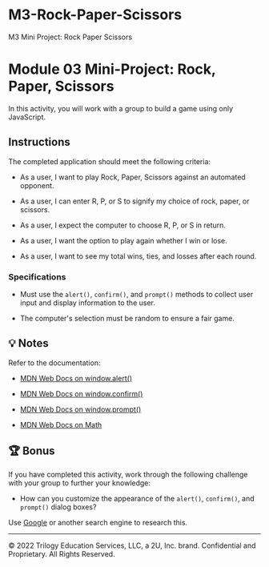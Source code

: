 # M3-Rock-Paper-Scissors
M3 Mini Project: Rock Paper Scissors



# Module 03 Mini-Project: Rock, Paper, Scissors

In this activity, you will work with a group to build a game using only JavaScript.

## Instructions

The completed application should meet the following criteria:

* As a user, I want to play Rock, Paper, Scissors against an automated opponent.

* As a user, I can enter R, P, or S to signify my choice of rock, paper, or scissors.

* As a user, I expect the computer to choose R, P, or S in return.

* As a user, I want the option to play again whether I win or lose.

* As a user, I want to see my total wins, ties, and losses after each round.

### Specifications

* Must use the `alert()`, `confirm()`, and `prompt()` methods to collect user input and display information to the user.

* The computer's selection must be random to ensure a fair game.

## 💡 Notes

Refer to the documentation:

* [MDN Web Docs on window.alert()](https://developer.mozilla.org/en-US/docs/Web/API/Window/alert)

* [MDN Web Docs on window.confirm()](https://developer.mozilla.org/en-US/docs/Web/API/Window/confirm)

* [MDN Web Docs on window.prompt()](https://developer.mozilla.org/en-US/docs/Web/API/Window/prompt)

* [MDN Web Docs on Math](https://developer.mozilla.org/en-US/docs/Web/JavaScript/Reference/Global_Objects/Math)

## 🏆 Bonus

If you have completed this activity, work through the following challenge with your group to further your knowledge:

* How can you customize the appearance of the `alert()`, `confirm()`, and `prompt()` dialog boxes?

Use [Google](https://www.google.com) or another search engine to research this.

---

© 2022 Trilogy Education Services, LLC, a 2U, Inc. brand. Confidential and Proprietary. All Rights Reserved.

